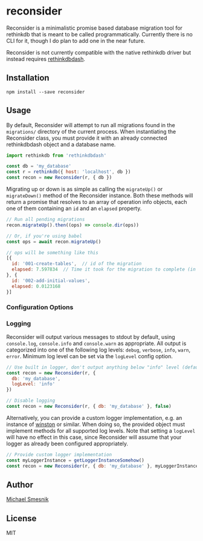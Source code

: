 # reconsider
Reconsider is a minimalistic promise based database migration tool for rethinkdb that is meant to be called programmatically. Currently there is no CLI for it, though I do plan to add one in the near future.
 
Reconsider is not currently compatible with the native rethinkdb driver but instead requires [rethinkdbdash](https://github.com/neumino/rethinkdbdash).

## Installation
```
npm install --save reconsider
```

## Usage
By default, Reconsider will attempt to run all migrations found in the `migrations/` directory of the current process. When instantiating the Reconsider class, you must provide it with an already connected rethinkdbdash object and a database name.

```js
import rethinkdb from 'rethinkdbdash'

const db = 'my_database'
const r = rethinkdb({ host: 'localhost', db })
const recon = new Reconsider(r, { db })
```

Migrating up or down is as simple as calling the `migrateUp()` or `migrateDown()` method of the Reconsider instance. Both these methods will return a promise that resolves to an array of operation info objects, each one of them containing an `id` and an `elapsed` property. 

```js
// Run all pending migrations
recon.migrateUp().then((ops) => console.dir(ops))

// Or, if you're using babel
const ops = await recon.migrateUp()

// ops will be something like this
[{
  id: '001-create-tables',  // id of the migration
  elapsed: 7.597834  // Time it took for the migration to complete (in seconds)
}, {
  id: '002-add-initial-values',
  elapsed: 0.0123168
}]
```

### Configuration Options

### Logging
Reconsider will output various messages to stdout by default, using `console.log`, `console.info` and `console.warn` as appropriate. All output is categorized into one of the following log levels: `debug`, `verbose`, `info`, `warn`, `error`. Minimum log level can be set via the `logLevel` config option.
 
``` js
// Use built in logger, don't output anything below "info" level (default config)
const recon = new Reconsider(r, {
  db: 'my_database',
  logLevel: 'info'
})

// Disable logging
const recon = new Reconsider(r, { db: 'my_database' }, false)
```
 
Alternatively, you can provide a custom logger implementation, e.g. an instance of [winston](https://github.com/winstonjs/winston) or similar. When doing so, the provided object must implement methods for all supported log levels. Note that setting a `logLevel` will have no effect in this case, since Reconsider will assume that your logger as already been configured appropriately.

```js
// Provide custom logger implementation
const myLoggerInstance = getLoggerInstanceSomehow()
const recon = new Reconsider(r, { db: 'my_database' }, myLoggerInstance)
```

## Author
[Michael Smesnik](https://github.com/daerion)

## License
MIT